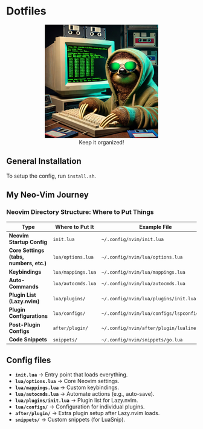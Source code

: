 # Dotfiles

<p align="center">
    <img src=".attachements/sloth-hacker.webp" alt="Hacker Sloth" width="300" height="300">
    <br/>
    Keep it organized!
</p>

## General Installation

To setup the config, run `install.sh`.

## My Neo-Vim Journey

### Neovim Directory Structure: Where to Put Things

| **Type**                     | **Where to Put It**         | **Example File**                                 |
|------------------------------|----------------------------|-------------------------------------------------|
| **Neovim Startup Config**    | `init.lua`                 | `~/.config/nvim/init.lua`                       |
| **Core Settings (tabs, numbers, etc.)** | `lua/options.lua` | `~/.config/nvim/lua/options.lua`               |
| **Keybindings**              | `lua/mappings.lua`         | `~/.config/nvim/lua/mappings.lua`               |
| **Auto-Commands**            | `lua/autocmds.lua`         | `~/.config/nvim/lua/autocmds.lua`               |
| **Plugin List (Lazy.nvim)**  | `lua/plugins/`             | `~/.config/nvim/lua/plugins/init.lua`          |
| **Plugin Configurations**    | `lua/configs/`             | `~/.config/nvim/lua/configs/lspconfig.lua`     |
| **Post-Plugin Configs**      | `after/plugin/`            | `~/.config/nvim/after/plugin/lualine.lua`      |
| **Code Snippets**            | `snippets/`                | `~/.config/nvim/snippets/go.lua`               |



## Config files
- **`init.lua`** → Entry point that loads everything.
- **`lua/options.lua`** → Core Neovim settings.
- **`lua/mappings.lua`** → Custom keybindings.
- **`lua/autocmds.lua`** → Automate actions (e.g., auto-save).
- **`lua/plugins/init.lua`** → Plugin list for Lazy.nvim.
- **`lua/configs/`** → Configuration for individual plugins.
- **`after/plugin/`** → Extra plugin setup after Lazy.nvim loads.
- **`snippets/`** → Custom snippets (for LuaSnip).

